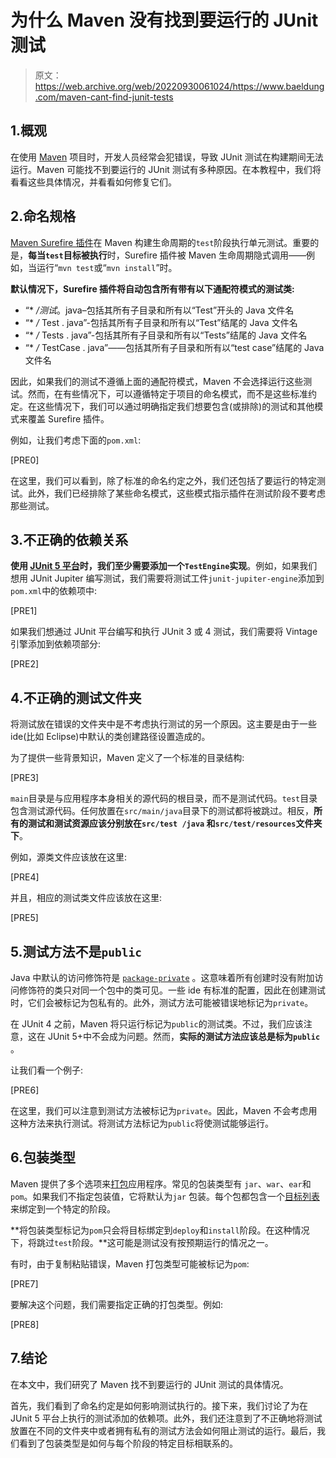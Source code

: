 # 为什么 Maven 没有找到要运行的 JUnit 测试

> 原文：<https://web.archive.org/web/20220930061024/https://www.baeldung.com/maven-cant-find-junit-tests>

## 1.概观

在使用 [Maven](/web/20220907090048/https://www.baeldung.com/category/maven/) 项目时，开发人员经常会犯错误，导致 JUnit 测试在构建期间无法运行。Maven 可能找不到要运行的 JUnit 测试有多种原因。在本教程中，我们将看看这些具体情况，并看看如何修复它们。

## 2.命名规格

[Maven Surefire 插件](/web/20220907090048/https://www.baeldung.com/maven-surefire-plugin)在 Maven 构建生命周期的`test`阶段执行单元测试。重要的是，**每当`test`目标被执行**时，Surefire 插件被 Maven 生命周期隐式调用——例如，当运行“`mvn test`或“`mvn install`”时。

**默认情况下，Surefire 插件将自动包含所有带有以下通配符模式的测试类:**

*   “* */测试*。java–包括其所有子目录和所有以“Test”开头的 Java 文件名
*   “* */* Test . java”-包括其所有子目录和所有以“Test”结尾的 Java 文件名
*   “* */* Tests . java”-包括其所有子目录和所有以“Tests”结尾的 Java 文件名
*   “* */* TestCase . java”——包括其所有子目录和所有以“test case”结尾的 Java 文件名

因此，如果我们的测试不遵循上面的通配符模式，Maven 不会选择运行这些测试。然而，在有些情况下，可以遵循特定于项目的命名模式，而不是这些标准约定。在这些情况下，我们可以通过明确指定我们想要包含(或排除)的测试和其他模式来覆盖 Surefire 插件。

例如，让我们考虑下面的`pom.xml`:

[PRE0]

在这里，我们可以看到，除了标准的命名约定之外，我们还包括了要运行的特定测试。此外，我们已经排除了某些命名模式，这些模式指示插件在测试阶段不要考虑那些测试。

## 3.不正确的依赖关系

**使用 [JUnit 5 平台](/web/20220907090048/https://www.baeldung.com/junit-5)时，我们至少需要添加一个`TestEngine`实现**。例如，如果我们想用 JUnit Jupiter 编写测试，我们需要将测试工件`junit-jupiter-engine`添加到`pom.xml`中的依赖项中:

[PRE1]

如果我们想通过 JUnit 平台编写和执行 JUnit 3 或 4 测试，我们需要将 Vintage 引擎添加到依赖项部分:

[PRE2]

## 4.不正确的测试文件夹

将测试放在错误的文件夹中是不考虑执行测试的另一个原因。这主要是由于一些 ide(比如 Eclipse)中默认的类创建路径设置造成的。

为了提供一些背景知识，Maven 定义了一个标准的目录结构:

[PRE3]

`main`目录是与应用程序本身相关的源代码的根目录，而不是测试代码。`test`目录包含测试源代码。任何放置在`src/main/java`目录下的测试都将被跳过。相反，**所有的测试和测试资源应该分别放在`src/test /java` 和`src/test/resources`文件夹下**。

例如，源类文件应该放在这里:

[PRE4]

并且，相应的测试类文件应该放在这里:

[PRE5]

## 5.测试方法不是`public`

Java 中默认的访问修饰符是 [`package-private`](/web/20220907090048/https://www.baeldung.com/java-access-modifiers#default) 。这意味着所有创建时没有附加访问修饰符的类只对同一个包中的类可见。一些 ide 有标准的配置，因此在创建测试时，它们会被标记为包私有的。此外，测试方法可能被错误地标记为`private`。

在 JUnit 4 之前，Maven 将只运行标记为`public`的测试类。不过，我们应该注意，这在 JUnit 5+中不会成为问题。然而，**实际的测试方法应该总是标为`public`** 。

让我们看一个例子:

[PRE6]

在这里，我们可以注意到测试方法被标记为`private`。因此，Maven 不会考虑用这种方法来执行测试。将测试方法标记为`public`将使测试能够运行。

## 6.包装类型

Maven 提供了多个选项来[打包](/web/20220907090048/https://www.baeldung.com/maven-packaging-types)应用程序。常见的包装类型有 `jar`、`war`、`ear`和`pom`。如果我们不指定包装值，它将默认为`jar` 包装。每个包都包含一个[目标列表](https://web.archive.org/web/20220907090048/https://maven.apache.org/guides/introduction/introduction-to-the-lifecycle.html#built-in-lifecycle-bindings)来绑定到一个特定的阶段。

**将包装类型标记为`pom`只会将目标绑定到`deploy`和`install`阶段。在这种情况下，将跳过`test`阶段。**这可能是测试没有按预期运行的情况之一。

有时，由于复制粘贴错误，Maven 打包类型可能被标记为`pom`:

[PRE7]

要解决这个问题，我们需要指定正确的打包类型。例如:

[PRE8]

## 7.结论

在本文中，我们研究了 Maven 找不到要运行的 JUnit 测试的具体情况。

首先，我们看到了命名约定是如何影响测试执行的。接下来，我们讨论了为在 JUnit 5 平台上执行的测试添加的依赖项。此外，我们还注意到了不正确地将测试放置在不同的文件夹中或者拥有私有的测试方法会如何阻止测试的运行。最后，我们看到了包装类型是如何与每个阶段的特定目标相联系的。